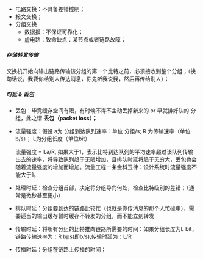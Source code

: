 - 电路交换：不具备差错控制；
- 报文交换；
- 分组交换
    - 数据报：不保证可靠化；
    - 虚电路：致命缺点：某节点或者链路故障；



##### 存储转发传输

交换机开始向输出链路传输该分组的第一个比特之前，必须接收到整个分组；（换句话说，我要你给别人传达消息，你先听我说我，然后再传给别人）；



##### 时延 & 丢包

- 丢包：毕竟缓存空间有限，有时候不得不主动丢掉新来的 or 早就排好队的 分组，此之谓 **丢包（packet loss）；**

- 流量强度：假设 a为 分组到达队列速率：单位 分组/s;   R 为传输速率（单位 b/s）；  L为分组长度（单位bit）  

    流量强度 = La/R,  如果大于1，表示比特到达队列的平均速率超过该队列传输出去的速率，将导致队列趋于无限增加，且排队时延将趋于无穷大，丢包也会随着流量强度的增加而增加。流量工程一条金科玉律：设计系统时流量强度不能大于1。

- 处理时延：检查分组首部，决定将分组导向何处，检查比特级别的差错；（通常是微秒甚至更小）
- 排队时延：分组要到达的链路比较忙（也就是你传消息的那个人忙碌中），需要适当的输出缓存暂时缓存不转发的分组，而不能立刻转发
- 传输时延：将所有分组的比特推向链路所需要的时间：如果分组长度为L bit，链路传输速率为：R bps(即b/s),传输时延为：L/R
- 传播时延：分组在链路上传播的时间；